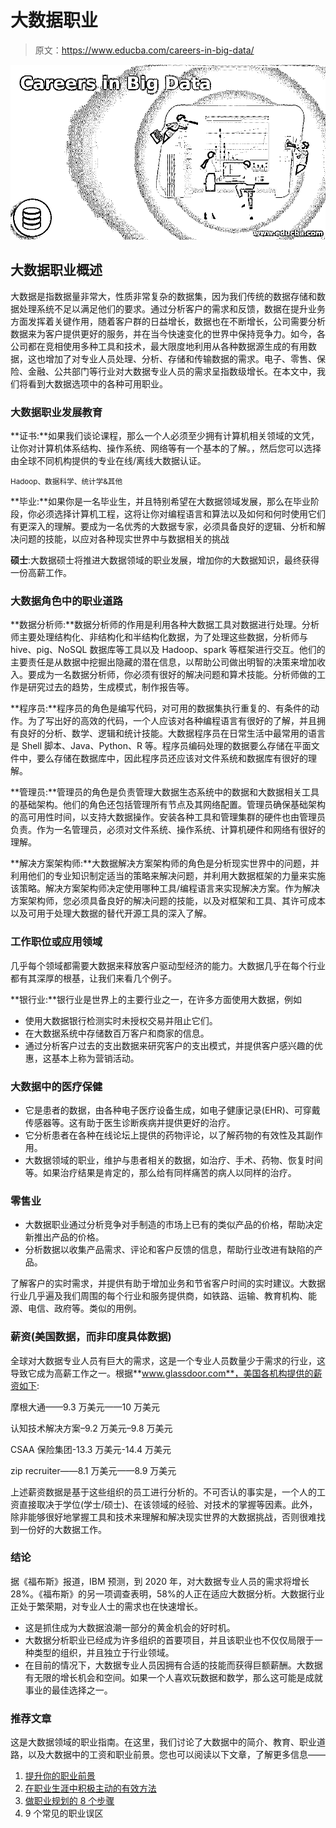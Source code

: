 # 大数据职业

> 原文：<https://www.educba.com/careers-in-big-data/>

![Careers in Big Data](img/3b9b084c513756d46f8ae8ccd38b85e8.png)



## 大数据职业概述

大数据是指数据量非常大，性质非常复杂的数据集，因为我们传统的数据存储和数据处理系统不足以满足他们的要求。通过分析客户的需求和反馈，数据在提升业务方面发挥着关键作用，随着客户群的日益增长，数据也在不断增长，公司需要分析数据来为客户提供更好的服务，并在当今快速变化的世界中保持竞争力。如今，各公司都在竞相使用多种工具和技术，最大限度地利用从各种数据源生成的有用数据，这也增加了对专业人员处理、分析、存储和传输数据的需求。电子、零售、保险、金融、公共部门等行业对大数据专业人员的需求呈指数级增长。在本文中，我们将看到大数据选项中的各种可用职业。

### 大数据职业发展教育

**证书:**如果我们谈论课程，那么一个人必须至少拥有计算机相关领域的文凭，让你对计算机体系结构、操作系统、网络等有一个基本的了解。，然后您可以选择由全球不同机构提供的专业在线/离线大数据认证。

<small>Hadoop、数据科学、统计学&其他</small>

**毕业:**如果你是一名毕业生，并且特别希望在大数据领域发展，那么在毕业阶段，你必须选择计算机工程，这将让你对编程语言和算法以及如何和何时使用它们有更深入的理解。要成为一名优秀的大数据专家，必须具备良好的逻辑、分析和解决问题的技能，以应对各种现实世界中与数据相关的挑战

**硕士**:大数据硕士将推进大数据领域的职业发展，增加你的大数据知识，最终获得一份高薪工作。

### 大数据角色中的职业道路

**数据分析师:**数据分析师的作用是利用各种大数据工具对数据进行处理。分析师主要处理结构化、非结构化和半结构化数据，为了处理这些数据，分析师与 hive、pig、NoSQL 数据库等工具以及 Hadoop、spark 等框架进行交互。他们的主要责任是从数据中挖掘出隐藏的潜在信息，以帮助公司做出明智的决策来增加收入。要成为一名数据分析师，你必须有很好的解决问题和算术技能。分析师做的工作是研究过去的趋势，生成模式，制作报告等。

**程序员:**程序员的角色是编写代码，对可用的数据集执行重复的、有条件的动作。为了写出好的高效的代码，一个人应该对各种编程语言有很好的了解，并且拥有良好的分析、数学、逻辑和统计技能。大数据程序员在日常生活中最常用的语言是 Shell 脚本、Java、Python、R 等。程序员编码处理的数据要么存储在平面文件中，要么存储在数据库中，因此程序员还应该对文件系统和数据库有很好的理解。

**管理员:**管理员的角色是负责管理大数据生态系统中的数据和大数据相关工具的基础架构。他们的角色还包括管理所有节点及其网络配置。管理员确保基础架构的高可用性时间，以支持大数据操作。安装各种工具和管理集群的硬件也由管理员负责。作为一名管理员，必须对文件系统、操作系统、计算机硬件和网络有很好的理解。

**解决方案架构师:**大数据解决方案架构师的角色是分析现实世界中的问题，并利用他们的专业知识制定适当的策略来解决问题，并利用大数据框架的力量来实施该策略。解决方案架构师决定使用哪种工具/编程语言来实现解决方案。作为解决方案架构师，您必须具备良好的解决问题的技能，以及对框架和工具、其许可成本以及可用于处理大数据的替代开源工具的深入了解。

### 工作职位或应用领域

几乎每个领域都需要大数据来释放客户驱动型经济的能力。大数据几乎在每个行业都有其深厚的根基，让我们来看几个例子。

**银行业:**银行业是世界上的主要行业之一，在许多方面使用大数据，例如

*   使用大数据银行检测实时未授权交易并阻止它们。
*   在大数据系统中存储数百万客户和商家的信息。
*   通过分析客户过去的支出数据来研究客户的支出模式，并提供客户感兴趣的优惠，这基本上称为营销活动。

### 大数据中的医疗保健

*   它是患者的数据，由各种电子医疗设备生成，如电子健康记录(EHR)、可穿戴传感器等。这有助于医生诊断疾病并提供更好的治疗。
*   它分析患者在各种在线论坛上提供的药物评论，以了解药物的有效性及其副作用。
*   大数据领域的职业，维护与患者相关的数据，如治疗、手术、药物、恢复时间等。如果治疗结果是肯定的，那么给有同样痛苦的病人以同样的治疗。

### 零售业

*   大数据职业通过分析竞争对手制造的市场上已有的类似产品的价格，帮助决定新推出产品的价格。
*   分析数据以收集产品需求、评论和客户反馈的信息，帮助行业改进有缺陷的产品。

了解客户的实时需求，并提供有助于增加业务和节省客户时间的实时建议。大数据行业几乎遍及我们周围的每个行业和服务提供商，如铁路、运输、教育机构、能源、电信、政府等。类似的用例。

### 薪资(美国数据，而非印度具体数据)

全球对大数据专业人员有巨大的需求，这是一个专业人员数量少于需求的行业，这导致它成为高薪工作之一。根据**www.glassdoor.com**，美国各机构提供的薪资如下:

摩根大通——9.3 万美元——10 万美元

认知技术解决方案–9.2 万美元–9.8 万美元

CSAA 保险集团-13.3 万美元-14.4 万美元

zip recruiter——8.1 万美元——8.9 万美元

上述薪资数据是基于这些组织的员工进行分析的。不可否认的事实是，一个人的工资直接取决于学位(学士/硕士)、在该领域的经验、对技术的掌握等因素。此外，除非能够很好地掌握工具和技术来理解和解决现实世界的大数据挑战，否则很难找到一份好的大数据工作。

### 结论

据《福布斯》报道，IBM 预测，到 2020 年，对大数据专业人员的需求将增长 28%。《福布斯》的另一项调查表明，58%的人正在适应大数据分析。大数据行业正处于繁荣期，对专业人士的需求也在快速增长。

*   这是抓住成为大数据浪潮一部分的黄金机会的好时机。
*   大数据分析职业已经成为许多组织的首要项目，并且该职业也不仅仅局限于一种类型的组织，并且独立于行业领域。
*   在目前的情况下，大数据专业人员因拥有合适的技能而获得巨额薪酬。大数据有无限的增长机会和空间。如果一个人喜欢玩数据和数学，那么这可能是成就事业的最佳选择之一。

### 推荐文章

这是大数据领域的职业指南。在这里，我们讨论了大数据中的简介、教育、职业道路，以及大数据中的工资和职业前景。您也可以阅读以下文章，了解更多信息——

1.  [提升你的职业前景](https://www.educba.com/boost-your-career-prospects/)
2.  [在职业生涯中积极主动的有效方法](https://www.educba.com/how-to-be-proactive-in-your-career/)
3.  [做职业规划的 8 个步骤](https://www.educba.com/career-planning-strategies/)
4.  9 个常见的职业误区





